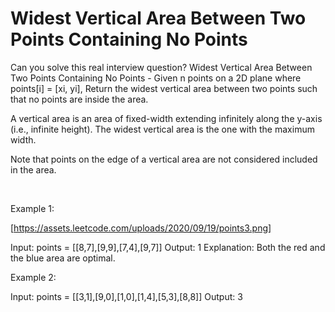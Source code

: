 # Widest Vertical Area Between Two Points Containing No Points

Can you solve this real interview question? Widest Vertical Area Between Two Points Containing No Points - Given n points on a 2D plane where points[i] = [xi, yi], Return the widest vertical area between two points such that no points are inside the area.

A vertical area is an area of fixed-width extending infinitely along the y-axis (i.e., infinite height). The widest vertical area is the one with the maximum width.

Note that points on the edge of a vertical area are not considered included in the area.

 

Example 1:

[https://assets.leetcode.com/uploads/2020/09/19/points3.png]


Input: points = [[8,7],[9,9],[7,4],[9,7]]
Output: 1
Explanation: Both the red and the blue area are optimal.


Example 2:


Input: points = [[3,1],[9,0],[1,0],[1,4],[5,3],[8,8]]
Output: 3